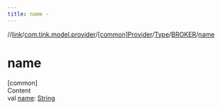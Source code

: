 ```yaml
---
title: name -
---
```

//[link](../../../../index.md)/[com.tink.model.provider](../../../index.md)/[[common]Provider](../../index.md)/[Type](../index.md)/[BROKER](index.md)/[name](name.md)



# name  
[common]  
Content  
val [name](name.md): [String](https://kotlinlang.org/api/latest/jvm/stdlib/kotlin/-string/index.html)  



